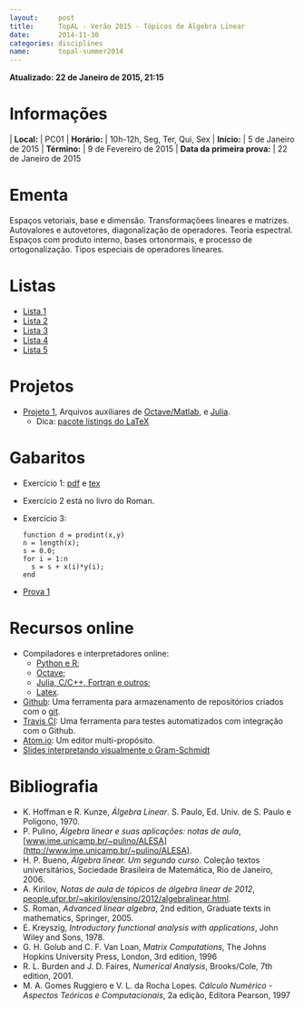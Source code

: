 ```yaml
---
layout:     post
title:      TopAL - Verão 2015 - Tópicos de Álgebra Linear
date:       2014-11-30
categories: disciplines
name:       topal-summer2014
---
```

**Atualizado: 22 de Janeiro de 2015, 21:15**

# Informações

  | **Local:**   | PC01
  | **Horário:** | 10h-12h, Seg, Ter, Qui, Sex
  | **Início:**  | 5 de Janeiro de 2015
  | **Término:** | 9 de Fevereiro de 2015
  | **Data da primeira prova:** | 22 de Janeiro de 2015

# Ementa

Espaços vetoriais, base e dimensão.
Transformaçõees lineares e matrizes.
Autovalores e autovetores, diagonalização de operadores.
Teoria espectral.
Espaços com produto interno, bases ortonormais, e
processo de ortogonalização.
Tipos especiais de operadores lineares.

# Listas

  - [Lista 1](/disciplinas/topal2015/lista1.pdf)
  - [Lista 2](/disciplinas/topal2015/lista2.pdf)
  - [Lista 3](/disciplinas/topal2015/lista3.pdf)
  - [Lista 4](/disciplinas/topal2015/lista4.pdf)
  - [Lista 5](/disciplinas/topal2015/lista5.pdf)

# Projetos

  - [Projeto 1](/disciplinas/topal2015/projeto1.pdf), Arquivos auxiliares de
    [Octave/Matlab](/disciplinas/topal2015/octave-auxiliar.tar.gz), e
    [Julia](/disciplinas/topal2015/julia-auxiliar.tar.gz).
    - Dica: [pacote listings do
      LaTeX](http://en.wikibooks.org/wiki/LaTeX/Source_Code_Listings)

# Gabaritos

  - Exercício 1: [pdf](/disciplinas/topal2015/ex2015-01-06.pdf) e
    [tex](/disciplinas/topal2015/ex2015-01-06.tex)
  - Exercício 2 está no livro do Roman.
  - Exercício 3:

        function d = prodint(x,y)
        n = length(x);
        s = 0.0;
        for i = 1:n
          s = s + x(i)*y(i);
        end
  - [Prova 1](/disciplinas/topal2015/prova1.pdf)

# Recursos online

  - Compiladores e interpretadores online:
    - [Python e R](https://www.getdatajoy.com);
    - [Octave](http://octave-online.net/);
    - [Julia, C/C++, Fortran e outros](http://www.tutorialspoint.com/codingground.htm);
    - [Latex](https://www.sharelatex.com/?r=09a71589&rm=d&rs=b).
  - [Github](https://github.com/): Uma ferramenta para armazenamento de
    repositórios criados com o [git](http://git-scm.com/).
  - [Travis CI](https://travis-ci.org/): Uma ferramenta para testes automatizados
    com integração com o Github.
  - [Atom.io](https://atom.io/): Um editor multi-propósito.
  - [Slides interpretando visualmente o
    Gram-Schmidt](/disciplinas/topal2015/gram_schmidt_slides.pdf)

# Bibliografia

  - K. Hoffman e R. Kunze, _Álgebra Linear_. S. Paulo, Ed. Univ.
    de S. Paulo e Polígono, 1970.
  - P. Pulino, _Álgebra linear e suas aplicações: notas de aula_,
    [www.ime.unicamp.br/~pulino/ALESA](http://www.ime.unicamp.br/~pulino/ALESA).
  - H. P. Bueno, _Álgebra linear. Um segundo curso_. Coleção textos
    universitários, Sociedade Brasileira de Matemática, Rio de Janeiro, 2006.
  - A. Kirilov, _Notas de aula de tópicos de álgebra linear de 2012_,
    [people.ufpr.br/~akirilov/ensino/2012/algebralinear.html](http://people.ufpr.br/~akirilov/ensino/2012/algebralinear.html).
  - S. Roman, _Advanced linear algebra_, 2nd edition, Graduate texts in
    mathematics, Springer, 2005.
  - E. Kreyszig, _Introductory functional analysis with applications_,
    John Wiley and Sons, 1978.
  - G. H. Golub and C. F. Van Loan, _Matrix Computations_, The Johns Hopkins
    University Press, London, 3rd edition, 1996
  - R. L. Burden and J. D. Faires, _Numerical Analysis_, Brooks/Cole,
    7th edition, 2001.
  - M. A. Gomes Ruggiero e V. L. da Rocha Lopes. _Cálculo Numérico - Aspectos
    Teóricos e Computacionais_, 2a edição, Editora Pearson, 1997
